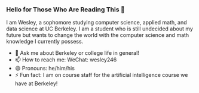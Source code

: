 ### Hello for Those Who Are Reading This 👋

I am Wesley, a sophomore studying computer science, applied math, and data science at UC Berkeley. I am a student who is still undecided about my future but wants to change the world with the computer science and math knowledge I currently possess.

- 💬 Ask me about Berkeley or college life in general!
- 📫 How to reach me: WeChat: wesley246
- 😄 Pronouns: he/him/his
- ⚡ Fun fact: I am on course staff for the artificial intelligence course we have at Berkeley!
<!--
**WKaiZ/WKaiZ** is a ✨ _special_ ✨ repository because its `README.md` (this file) appears on your GitHub profile.

Here are some ideas to get you started:

- 🔭 I’m currently working on ...
- 🌱 I’m currently learning ...
- 👯 I’m looking to collaborate on ...
- 🤔 I’m looking for help with ...
- 💬 Ask me about ...
- 📫 How to reach me: ...
- 😄 Pronouns: ...
- ⚡ Fun fact: ...
-->

